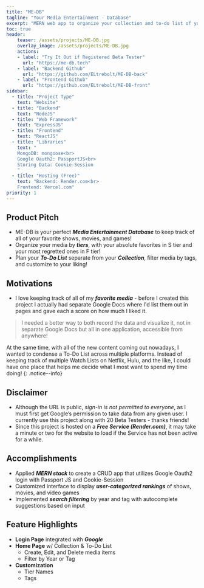 ```yaml
---
title: "ME-DB"
tagline: "Your Media Entertainment - Database"
excerpt: "MERN web app to organize your collection and to-do list of your favorite media"
toc: true
header:
    teaser: /assets/projects/ME-DB.jpg
    overlay_image: /assets/projects/ME-DB.jpg
    actions:
    - label: "Try It Out if Registered Beta Tester"
      url: "https://me-db.tech"
    - label: "Backend Github"
      url: "https://github.com/ELtrebolt/ME-DB-back"
    - label: "Frontend Github"
      url: "https://github.com/ELtrebolt/ME-DB-front"
sidebar:
  - title: "Project Type"
    text: "Website"
  - title: "Backend"
    text: "NodeJS"
  - title: "Web Framework"
    text: "ExpressJS"
  - title: "Frontend"
    text: "ReactJS"
  - title: "Libraries"
    text: "
    MongoDB: mongoose<br>
    Google Oauth2: PassportJS<br>
    Storing Data: Cookie-Session
    "
  - title: "Hosting (Free)"
    text: "Backend: Render.com<br>
    Frontend: Vercel.com"
priority: 1
---
```


## Product Pitch
- ME-DB is your perfect ***Media Entertainment Database*** to keep track of all of your favorite shows, movies, and games!
- Organize your media by ***tiers***, with your absolute favorites in S tier and your most regretted ones in F tier!
- Plan your ***To-Do List*** separate from your ***Collection***, filter media by tags, and customize to your liking!

## Motivations
- I love keeping track of all of my ***favorite media*** - before I created this project I actually had separate Google Docs where I'd list them out in pages and gave each a score on how much I liked it.
> I needed a better way to both record the data and visualize it, not in separate Google Docs but all in one application, accessible from anywhere!

At the same time, with all of the new content coming out nowadays, I wanted to condense a To-Do List across multiple platforms. Instead of keeping track of multiple Watch Lists on Netflix, Hulu, and the like, I could have one place that helps me decide what I most want to spend my time doing!
{: .notice--info}

## Disclaimer
- Although the URL is public, *sign-in is not permitted to everyone*, as I must first get Google’s permission to take data from any given user. I currently use this project along with 20 Beta Testers - thanks friends!
- Since this project is hosted on a ***Free Service (Render.com)***, it may take a minute or two for the website to load if the Service has not been active for a while. 

## Accomplishments
- Applied ***MERN stack*** to create a CRUD app that utilizes Google Oauth2 login with Passport JS and Cookie-Session
- Customized interface to display ***user-categorized rankings*** of shows, movies, and video games
- Implemented ***search filtering*** by year and tag with autocomplete suggestions based on input

## Feature Highlights
- **Login Page** integrated with ***Google***
- **Home Page** w/ Collection & To-Do List
  - Create, Edit, and Delete media items
  - Filter by Year or Tag
- **Customization**
  - Tier Names
  - Tags